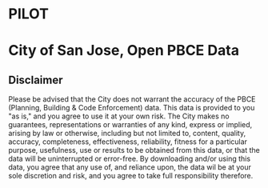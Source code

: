 # PILOT  
# City of San Jose, Open PBCE Data

## Disclaimer
Please be advised that the City does not warrant the accuracy of the PBCE (Planning, Building & Code Enforcement) data.  This data is provided to you "as is," and you agree to use it 
at your own risk.  The City makes no guarantees, representations or warranties of any kind, 
express or implied, arising by law or otherwise, including but not limited to,
content, quality, accuracy, completeness, effectiveness, reliability, fitness for a 
particular purpose, usefulness, use or results to be obtained from this data, or that the 
data will be uninterrupted or error-free.  By downloading and/or using this data, you agree 
that any use of, and reliance upon, the data wil be at your sole discretion and risk, and you 
agree to take full responsibility therefore.
